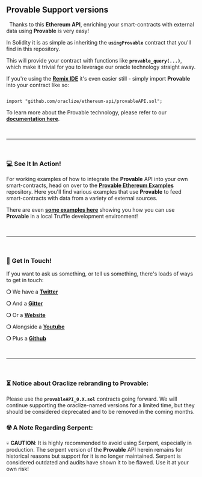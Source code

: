 ## Provable Support versions

&nbsp;
Thanks to this __Ethereum API__, enriching your smart-contracts with external data using __Provable__ is very easy!

In Solidity it is as simple as inheriting the __`usingProvable`__ contract that you'll find in this repository.

This will provide your contract with functions like __`provable_query(...)`__, which make it trivial for you to leverage our oracle technology straight away.

If you're using the __[Remix IDE](http://remix.ethereum.org)__ it's even easier still - simply import __Provable__ into your contract like so:

```solidity

import "github.com/oraclize/ethereum-api/provableAPI.sol";

```



To learn more about the Provable technology, please refer to our __[documentation here](https://docs.oraclize.it)__.

&nbsp;

***

&nbsp;

### :computer: See It In Action!

For working examples of how to integrate the __Provable__ API into your own smart-contracts, head on over to the __[Provable Ethereum Examples](https://github.com/oraclize/ethereum-examples)__ repository. Here you'll find various examples that use __Provable__ to feed smart-contracts with data from a variety of external sources.

There are even __[some examples here](https://github.com/oraclize/ethereum-examples/tree/master/solidity/truffle-examples)__ showing you how you can use __Provable__ in a local Truffle development environment!

&nbsp;

***

&nbsp;

### :mega: __Get In Touch!__

If you want to ask us something, or tell us something, there's loads of ways to get in touch:

__❍__ We have a __[Twitter](https://twitter.com/provablethings)__

__❍__ And a __[Gitter](https://gitter.im/oraclize/ethereum-api)__

__❍__ Or a __[Website](https://provable.xyz)__

__❍__ Alongside a __[Youtube](https://www.youtube.com/channel/UCjVjCheDbMel-x-JYeGazcQ)__

__❍__ Plus a __[Github](https://github.com/provable-things)__

&nbsp;

***

&nbsp;

### :hourglass_flowing_sand: __Notice about Oraclize rebranding to Provable:__

Please use the __`provableAPI_0.X.sol`__ contracts going forward. We will continue supporting the oraclize-named versions for a limited time, but they should be considered deprecated and to be removed in the coming months.

### :radioactive: __A Note Regarding Serpent:__

:skull: __CAUTION__: It is highly recommended to avoid using Serpent, especially in production. The serpent version of the __Provable__ API herein remains for historical reasons but support for it is no longer maintained. Serpent is considered outdated and audits have shown it to be flawed. Use it at your own risk!